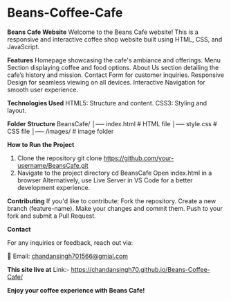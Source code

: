 # Beans-Coffee-Cafe
**Beans Cafe Website**
Welcome to the Beans Cafe website! This is a responsive and interactive coffee shop website built using HTML, CSS, and JavaScript.

**Features**
Homepage showcasing the cafe's ambiance and offerings.
Menu Section displaying coffee and food options.
About Us section detailing the cafe’s history and mission.
Contact Form for customer inquiries.
Responsive Design for seamless viewing on all devices.
Interactive Navigation for smooth user experience.

**Technologies Used**
HTML5: Structure and content.
CSS3: Styling and layout.

**Folder Structure**
BeansCafe/
│── index.html        # HTML file
│── style.css        # CSS file
│── /images/        # image folder


**How to Run the Project**
1. Clone the repository
   git clone https://github.com/your-username/BeansCafe.git
2. Navigate to the project directory
   cd BeansCafe
   Open index.html in a browser
   Alternatively, use Live Server in VS Code for a better development experience.

**Contributing**
If you'd like to contribute:
Fork the repository.
Create a new branch (feature-name).
Make your changes and commit them.
Push to your fork and submit a Pull Request.

**Contact**

For any inquiries or feedback, reach out via:

📧 Email: chandansingh701566@gmial.com

**This site live at**
Link:- https://chandansingh70.github.io/Beans-Coffee-Cafe/

**Enjoy your coffee experience with Beans Cafe!**
